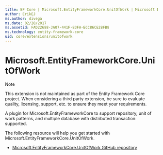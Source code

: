 ```yaml
---
title: EF Core | Microsoft.EntityFrameworkCore.UnitOfWork | Microsoft Docs
author: ErikEJ
ms.author: divega
ms.date: 02/28/2017
ms.assetid: FAD22688-3A07-441F-83FA-ECC86CE2BFB8
ms.technology: entity-framework-core
uid: core/extensions/unitofwork
---
```


# Microsoft.EntityFrameworkCore.UnitOfWork

> [!NOTE]
> This extension is not maintained as part of the Entity Framework Core project. When considering a third party extension, be sure to evaluate quality, licensing, support, etc. to ensure they meet your requirements.

A plugin for Microsoft.EntityFrameworkCore to support repository, unit of work patterns, and multiple database with distributed transaction supported.

The following resource will help you get started with Microsoft.EntityFrameworkCore.UnitOfWork.
* [Microsoft.EntityFrameworkCore.UnitOfWork GitHub repository](https://github.com/Arch/UnitOfWork/)

